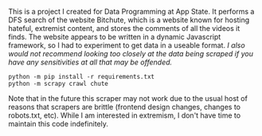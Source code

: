 This is a project I created for Data Programming at App State. It performs a DFS search of the website Bitchute,
which is a website known for hosting hateful, extremist content, and stores the comments of all the videos it finds.
The website appears to be written in a dynamic Javascript framework, so I had to experiment to get data in a useable format.
*I also would not recommend looking too closely at the data being scraped if you have any sensitivities at all that may
be offended.*

```
python -m pip install -r requirements.txt
python -m scrapy crawl chute
```

Note that in the future this scraper may not work due to the usual host of reasons that scrapers are brittle (frontend design changes, changes to robots.txt, etc). While I am interested in extremism, I don't have time to maintain this code indefinitely.
